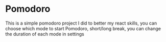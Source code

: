 # Pomodoro

This is a simple pomodoro project I did to better my react skills, you can choose which mode to start Pomodoro, short/long break, you can change the duration of each mode in settings
